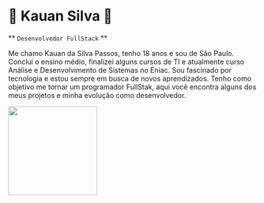 # 👾 Kauan Silva 👾

** `Desenvolvedor FullStack` **

Me chamo Kauan da Silva Passos, tenho 18 anos e sou de São Paulo. Concluí o ensino médio, finalizei alguns cursos de TI e atualmente curso Análise e Desenvolvimento de Sistemas no Eniac. Sou fascinado por tecnologia e estou sempre em busca de novos aprendizados. Tenho como objetivo me tornar um programador FullStak, aqui você encontra alguns dos meus projetos e minha evolução como desenvolvedor.

<div>
    <a href="https://github.com/kauan0613">
    <img height="180em" src="https://github-readme-status.vercel.app/api?username-kauan06132&show_icons-false&theme-dracula&include_all_commits-true&count_private-true"/>





</div>
